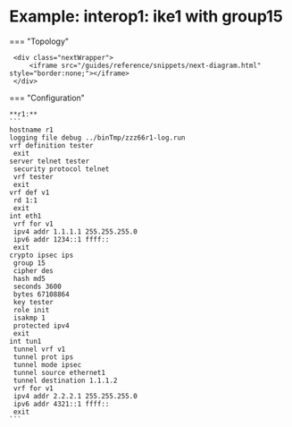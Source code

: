 # Example: interop1: ike1 with group15
    
=== "Topology"
    
     <div class="nextWrapper">
         <iframe src="/guides/reference/snippets/next-diagram.html" style="border:none;"></iframe>
     </div>

    
=== "Configuration"
    
    **r1:**
    ```
    hostname r1
    logging file debug ../binTmp/zzz66r1-log.run
    vrf definition tester
     exit
    server telnet tester
     security protocol telnet
     vrf tester
     exit
    vrf def v1
     rd 1:1
     exit
    int eth1
     vrf for v1
     ipv4 addr 1.1.1.1 255.255.255.0
     ipv6 addr 1234::1 ffff::
     exit
    crypto ipsec ips
     group 15
     cipher des
     hash md5
     seconds 3600
     bytes 67108864
     key tester
     role init
     isakmp 1
     protected ipv4
     exit
    int tun1
     tunnel vrf v1
     tunnel prot ips
     tunnel mode ipsec
     tunnel source ethernet1
     tunnel destination 1.1.1.2
     vrf for v1
     ipv4 addr 2.2.2.1 255.255.255.0
     ipv6 addr 4321::1 ffff::
     exit
    ```

